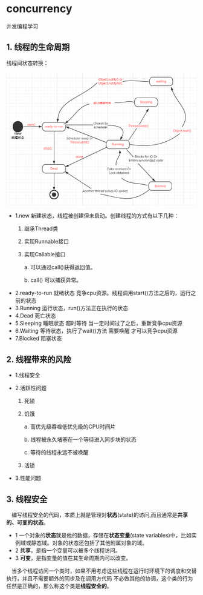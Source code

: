 # concurrency
并发编程学习
## 1. 线程的生命周期

线程间状态转换：

![image](https://github.com/FunCheney/concurrency/blob/master/src/Image/2.png "Thread Status")
* 1.new 新建状态，线程被创建但未启动。创建线程的方式有以下几种：
    1. 继承Thread类
    2. 实现Runnable接口
    3. 实现Callable接口
    
       a. 可以通过call()获得返回值。
       
       b. call() 可以捕获异常。
* 2.ready-to-run 就绪状态 竞争cpu资源。线程调用start()方法之后的，运行之前的状态
* 3.Running 运行状态，run()方法正在执行的状态
* 4.Dead 死亡状态
* 5.Sleeping 睡眠状态 超时等待 当一定时间过了之后，重新竞争cpu资源
* 6.Waiting 等待状态，执行了wait()方法 需要唤醒 才可以竞争cpu资源
* 7.Blocked 阻塞状态

## 2. 线程带来的风险
* 1.线程安全

* 2.活跃性问题
    1. 死锁
    2. 饥饿
    
        a. 高优先级吞噬低优先级的CPU时间片
        
        b. 线程被永久堵塞在一个等待进入同步块的状态
        
        c. 等待的线程永远不被唤醒
    3. 活锁
* 3.性能问题

## 3. 线程安全
&ensp;&ensp;编写线程安全的代码，本质上就是管理对**状态**(state)的访问,而且通常是**共享的、可变的状态**。
* 1 一个对象的**状态**就是他的数据，存储在**状态变量**(state variables)中，比如实例域或静态域。对象的状态还包括了其他附属对象的域。
* 2 **共享**，是指一个变量可以被多个线程访问。
* 3 **可变**，是指变量的值在其生命周期内可以改变。

&ensp;&ensp;当多个线程访问一个类时，如果不用考虑这些线程在运行时环境下的调度和交替执行，并且不需要额外的同步及在调用方代码
不必做其他的协调，这个类的行为任然是正确的，那么称这个类是**线程安全的**。




 
 
